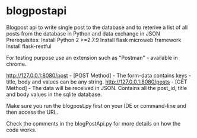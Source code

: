 # blogpostapi
Blogpost api to write single post to the database and to reterive a list of all posts from the database in Python and data exchange in JSON
Prerequisites:
Install Python 2 >=2.7.9 
Install flask microweb framework 
Install flask-restful 

For testing purpose use an extension such as "Postman" - available in chrome.

http://127.0.0.1:8080/post - [POST Method] - The form-data contains keys - title, body and values can be any string. http://127.0.0.1:8080/posts - [GET Method] - The data will be received in JSON. Contains all the post_id, title and body values in the sqlite database.

Make sure you run the blogpost.py first on your IDE or command-line and then access the URL.

Check the comments in the blogPostApi.py for more details on how the code works.
